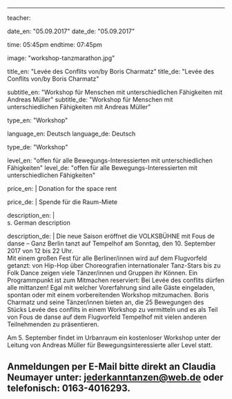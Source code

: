 ---
teacher: 

date_en: "05.09.2017"
date_de: "05.09.2017"

time: 05:45pm
endtime: 07:45pm

image: "workshop-tanzmarathon.jpg"

title_en: "Levée des Conflits von/by Boris Charmatz"
title_de: "Levée des Conflits von/by Boris Charmatz"

subtitle_en: "Workshop für Menschen mit unterschiedlichen Fähigkeiten mit Andreas Müller"
subtitle_de: "Workshop für Menschen mit unterschiedlichen Fähigkeiten mit Andreas Müller"

type_en: "Workshop"

language_en: Deutsch
language_de: Deutsch

type_de: "Workshop"

level_en: "offen für alle Bewegungs-Interessierten mit unterschiedlichen Fähigkeiten"
level_de: "offen für alle Bewegungs-Interessierten mit unterschiedlichen Fähigkeiten"

price_en: |
  Donation for the space rent

price_de: |
  Spende für die Raum-Miete



description_en: |  
  s. German description

  
description_de: |
  Die neue Saison eröffnet die VOLKSBÜHNE mit Fous de danse – Ganz Berlin tanzt auf Tempelhof am Sonntag, den 10. September 2017 von 12 bis 22 Uhr.   
  Mit einem großen Fest für alle Berliner/innen wird auf dem Flugvorfeld getanzt: von Hip-Hop über Choreografien internationaler Tanz-Stars bis zu Folk Dance zeigen viele Tänzer/innen und Gruppen ihr Können.
  Ein Programmpunkt ist zum Mitmachen reserviert: Bei Levée des conflits dürfen alle mittanzen! Egal mit welcher Vorerfahrung sind alle Gäste eingeladen, spontan oder mit einem vorbereitenden Workshop mitzumachen.
  Boris Charmatz und seine Tänzer/innen bieten an, die 25 Bewegungen des Stücks Levée des conflits in einem Workshop zu vermitteln und es als Teil von Fous de danse auf dem Flugvorfeld Tempelhof mit vielen anderen Teilnehmenden zu präsentieren.
  
  Am 5. September findet im Urbanraum ein kostenloser Workshop unter der Leitung von Andreas Müller für Bewegungsinteressierte aller Level statt.  
  
  Anmeldungen per E-Mail bitte direkt an Claudia Neumayer unter: jederkanntanzen@web.de oder telefonisch: 0163-4016293. 
  ---


